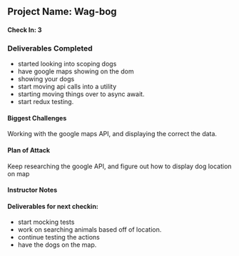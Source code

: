 ## Project Name: Wag-bog

#### Check In: 3



### Deliverables Completed

* started looking into scoping dogs
* have google maps showing on the dom
* showing your dogs
* start moving api calls into a utility
* starting moving things over to async await.
* start redux testing.



#### Biggest Challenges
Working with the google maps API, and displaying the correct the data.

#### Plan of Attack
Keep researching the google API, and figure out how to display dog location on map


#### Instructor Notes



#### Deliverables for next checkin:

- start mocking tests 
- work on searching animals based off of location.
- continue testing the actions 
- have the dogs on the map. 
